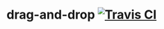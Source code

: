 drag-and-drop [![Travis CI](https://travis-ci.org/kwakwak/drag-and-drop.svg?branch=master)](https://travis-ci.org/kwakwak/drag-and-drop)
=================
